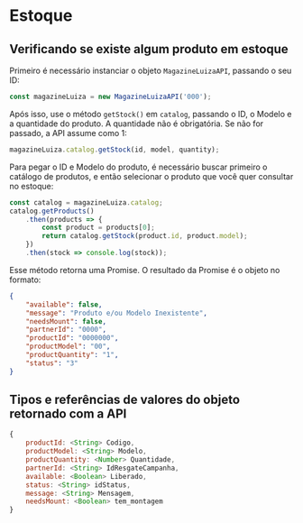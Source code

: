 # Estoque

## Verificando se existe algum produto em estoque

Primeiro é necessário instanciar o objeto `MagazineLuizaAPI`, passando o seu ID:

```js
const magazineLuiza = new MagazineLuizaAPI('000');
```

Após isso, use o método `getStock()` em `catalog`, passando o ID, o Modelo e a quantidade do produto. A quantidade não é obrigatória. Se não for passado, a API assume como 1:

```js
magazineLuiza.catalog.getStock(id, model, quantity);
```

Para pegar o ID e Modelo do produto, é necessário buscar primeiro o catálogo de produtos, e então selecionar o produto que você quer consultar no estoque:

```js
const catalog = magazineLuiza.catalog;
catalog.getProducts()
	.then(products => {
		const product = products[0];
		return catalog.getStock(product.id, product.model);
	})
	.then(stock => console.log(stock));
```

Esse método retorna uma Promise. O resultado da Promise é o objeto no formato:

```json
{
    "available": false,
    "message": "Produto e/ou Modelo Inexistente",
    "needsMount": false,
    "partnerId": "0000",
    "productId": "0000000",
    "productModel": "00",
    "productQuantity": "1",
    "status": "3"
}
```

## Tipos e referências de valores do objeto retornado com a API

```js
{
	productId: <String> Codigo,
	productModel: <String> Modelo,
	productQuantity: <Number> Quantidade,
	partnerId: <String> IdResgateCampanha,
	available: <Boolean> Liberado,
	status: <String> idStatus,
	message: <String> Mensagem,
	needsMount: <Boolean> tem_montagem
}
```
